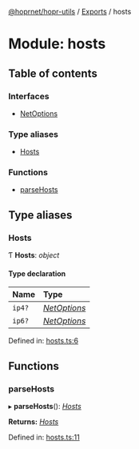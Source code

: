 [@hoprnet/hopr-utils](../README.md) / [Exports](../modules.md) / hosts

# Module: hosts

## Table of contents

### Interfaces

- [NetOptions](../interfaces/hosts.netoptions.md)

### Type aliases

- [Hosts](hosts.md#hosts)

### Functions

- [parseHosts](hosts.md#parsehosts)

## Type aliases

### Hosts

Ƭ **Hosts**: _object_

#### Type declaration

| Name   | Type                                              |
| :----- | :------------------------------------------------ |
| `ip4?` | [_NetOptions_](../interfaces/hosts.netoptions.md) |
| `ip6?` | [_NetOptions_](../interfaces/hosts.netoptions.md) |

Defined in: [hosts.ts:6](https://github.com/hoprnet/hoprnet/blob/448a47a/packages/utils/src/hosts.ts#L6)

## Functions

### parseHosts

▸ **parseHosts**(): [_Hosts_](hosts.md#hosts)

**Returns:** [_Hosts_](hosts.md#hosts)

Defined in: [hosts.ts:11](https://github.com/hoprnet/hoprnet/blob/448a47a/packages/utils/src/hosts.ts#L11)
